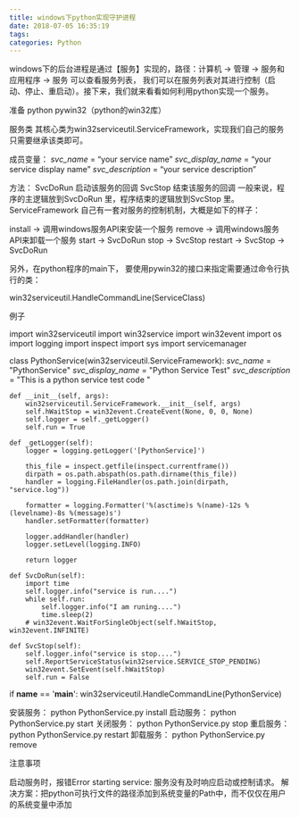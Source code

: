 ```yaml
---
title: windows下python实现守护进程
date: 2018-07-05 16:35:19
tags:
categories: Python
---
```

windows下的后台进程是通过【服务】实现的，路径：计算机 -> 管理 -> 服务和应用程序 -> 服务 可以查看服务列表， 
我们可以在服务列表对其进行控制（启动、停止、重启动）。接下来，我们就来看看如何利用python实现一个服务。
<!-- more -->
准备 
python 
pywin32（python的win32库）

服务类 
其核心类为win32serviceutil.ServiceFramework，实现我们自己的服务只需要继承该类即可。

成员变量： 
_svc_name_ = “your service name” 
_svc_display_name_ = “your service display name” 
_svc_description_ = “your service description”

方法： 
SvcDoRun 启动该服务的回调 
SvcStop 结束该服务的回调 
一般来说，程序的主逻辑放到SvcDoRun 里，程序结束的逻辑放到SvcStop 里。ServiceFramework 自己有一套对服务的控制机制，大概是如下的样子：

install     ->      调用windows服务API来安装一个服务
remove     ->     调用windows服务API来卸载一个服务
start     ->     SvcDoRun 
stop     ->     SvcStop 
restart     ->     SvcStop  -> SvcDoRun 

另外，在python程序的main下， 要使用pywin32的接口来指定需要通过命令行执行的类：

 win32serviceutil.HandleCommandLine(ServiceClass)

例子

import win32serviceutil
import win32service
import win32event
import os
import logging
import inspect
import sys
import servicemanager


class PythonService(win32serviceutil.ServiceFramework):
    _svc_name_ = "PythonService"
    _svc_display_name_ = "Python Service Test"
    _svc_description_ = "This is a python service test code "

    def __init__(self, args):
        win32serviceutil.ServiceFramework.__init__(self, args)
        self.hWaitStop = win32event.CreateEvent(None, 0, 0, None)
        self.logger = self._getLogger()
        self.run = True

    def _getLogger(self):
        logger = logging.getLogger('[PythonService]')

        this_file = inspect.getfile(inspect.currentframe())
        dirpath = os.path.abspath(os.path.dirname(this_file))
        handler = logging.FileHandler(os.path.join(dirpath, "service.log"))

        formatter = logging.Formatter('%(asctime)s %(name)-12s %(levelname)-8s %(message)s')
        handler.setFormatter(formatter)

        logger.addHandler(handler)
        logger.setLevel(logging.INFO)

        return logger

    def SvcDoRun(self):
        import time
        self.logger.info("service is run....")
        while self.run:
            self.logger.info("I am runing....")
            time.sleep(2)
        # win32event.WaitForSingleObject(self.hWaitStop, win32event.INFINITE)

    def SvcStop(self):
        self.logger.info("service is stop....")
        self.ReportServiceStatus(win32service.SERVICE_STOP_PENDING)
        win32event.SetEvent(self.hWaitStop)
        self.run = False


if __name__ == '__main__':
        win32serviceutil.HandleCommandLine(PythonService)

安装服务： python PythonService.py install 
启动服务： python PythonService.py start 
关闭服务： python PythonService.py stop 
重启服务： python PythonService.py restart 
卸载服务： python PythonService.py remove

注意事项

启动服务时，报错Error starting service: 服务没有及时响应启动或控制请求。 
解决方案：把python可执行文件的路径添加到系统变量的Path中，而不仅仅在用户的系统变量中添加

